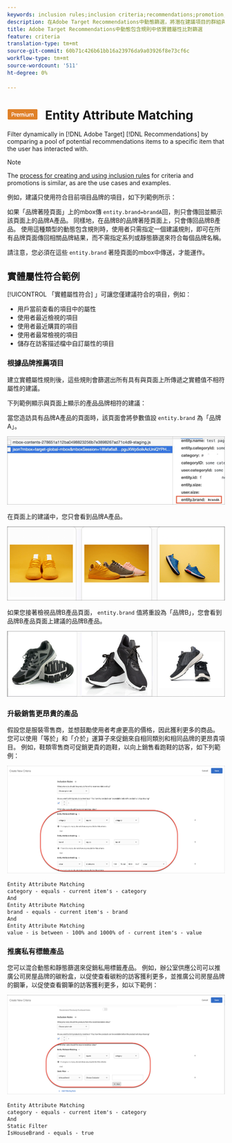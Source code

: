 ```yaml
---
keywords: inclusion rules;inclusion criteria;recommendations;promotion;promotions;dynamic filtering;dynamic;entity attribute matching
description: 在Adobe Target Recommendations中動態篩選，將潛在建議項目的群組與使用者已互動的特定項目進行比較。
title: Adobe Target Recommendations中動態包含規則中依實體屬性比對篩選
feature: criteria
translation-type: tm+mt
source-git-commit: 60b71c426b61bb16a23976da9a03926f8e73cf6c
workflow-type: tm+mt
source-wordcount: '511'
ht-degree: 0%

---
```



# ![PREMIUM](/help/assets/premium.png) Entity Attribute Matching

Filter dynamically in [!DNL Adobe Target] [!DNL Recommendations] by comparing a pool of potential recommendations items to a specific item that the user has interacted with.

>[!NOTE]
>
>The [process for creating and using inclusion rules](/help/c-recommendations/c-algorithms/use-dynamic-and-static-inclusion-rules.md) for criteria and promotions is similar, as are the use cases and examples.

例如，建議只使用符合目前項目品牌的項目，如下列範例所示：

如果「品牌著陸頁面」上的mbox傳 `entity.brand=brandA`回，則只會傳回並顯示該頁面上的品牌A產品。 同樣地，在品牌B的品牌著陸頁面上，只會傳回品牌B產品。 使用這種類型的動態包含規則時，使用者只需指定一個建議規則，即可在所有品牌頁面傳回相關品牌結果，而不需指定系列或靜態篩選來符合每個品牌名稱。

請注意，您必須在這些 `entity.brand` 著陸頁面的mbox中傳送，才能運作。

## 實體屬性符合範例

[!UICONTROL 「實體屬性符合] 」可讓您僅建議符合的項目，例如：

* 用戶當前查看的項目中的屬性
* 使用者最近檢視的項目
* 使用者最近購買的項目
* 使用者最常檢視的項目
* 儲存在訪客描述檔中自訂屬性的項目

### 根據品牌推薦項目

建立實體屬性規則後，這些規則會篩選出所有具有與頁面上所傳遞之實體值不相符屬性的建議。

下列範例顯示與頁面上顯示的產品品牌相符的建議：

當您造訪具有品牌A產品的頁面時，該頁面會將參數值設 `entity.brand` 為「品牌A」。

![Target呼叫範例](/help/c-recommendations/c-algorithms/assets/example-target-call.png)

在頁面上的建議中，您只會看到品牌A產品。

![品牌A建議](/help/c-recommendations/c-algorithms/assets/brandA.png)

如果您接著檢視品牌B產品頁面， `entity.brand` 值將重設為「品牌B」，您會看到品牌B產品頁面上建議的品牌B產品。

![品牌B建議](/help/c-recommendations/c-algorithms/assets/brandB.png)

### 升級銷售更昂貴的產品

假設您是服裝零售商，並想鼓勵使用者考慮更高的價格，因此獲利更多的商品。 您可以使用「等於」和「介於」運算子來促銷來自相同類別和相同品牌的更昂貴項目。 例如，鞋類零售商可促銷更貴的跑鞋，以向上銷售看跑鞋的訪客，如下列範例：

![追加銷售](/help/c-recommendations/c-algorithms/assets/upsell.png)

```
Entity Attribute Matching
category - equals - current item's - category 
And 
Entity Attribute Matching
brand - equals - current item's - brand 
And 
Entity Attribute Matching
value - is between - 100% and 1000% of - current item's - value
```

### 推廣私有標籤產品

您可以混合動態和靜態篩選來促銷私用標籤產品。 例如，辦公室供應公司可以推廣公司房屋品牌的碳粉盒，以促使查看碳粉的訪客獲利更多，並推廣公司房屋品牌的鋼筆，以促使查看鋼筆的訪客獲利更多，如以下範例：

![House Brand](/help/c-recommendations/c-algorithms/assets/housebrand.png)

```
Entity Attribute Matching
category - equals - current item's - category 
And
Static Filter
IsHouseBrand - equals - true
```
